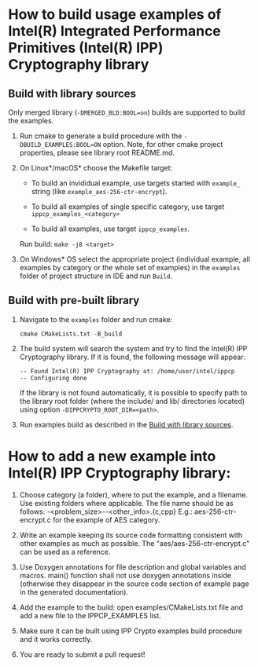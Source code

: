 # How to build usage examples of Intel(R) Integrated Performance Primitives (Intel(R) IPP) Cryptography library

## Build with library sources

Only merged library (`-DMERGED_BLD:BOOL=on`) builds are supported to build the examples.

1. Run cmake to generate a build procedure with the `-DBUILD_EXAMPLES:BOOL=ON` option.
   Note, for other cmake project properties, please see library root README.md.

2. On Linux*/macOS* choose the Makefile target:

   - To build an invididual example, use targets started with `example_` string (like `example_aes-256-ctr-encrypt`).

   - To build all examples of single specific category, use target `ippcp_examples_<category>`

   - To build all examples, use target `ippcp_examples`.

   Run build: `make -j8 <target>`

3. On Windows* OS select the appropriate project (individual example, all
   examples by category or the whole set of examples) in the `examples` folder of
   project structure in IDE and run `Build`.

## Build with pre-built library

1. Navigate to the `examples` folder and run cmake:

    `cmake CMakeLists.txt -B_build`

2. The build system will search the system and try to find the Intel(R) IPP Cryptography library.
   If it is found, the following message will appear:

   ```
   -- Found Intel(R) IPP Cryptography at: /home/user/intel/ippcp
   -- Configuring done
   ```

   If the library is not found automatically, it is possible to specify path to the library root folder
   (where the include/ and lib/ directories located) using option `-DIPPCRYPTO_ROOT_DIR=<path>`.

3. Run examples build as described in the [Build with library sources](#build-with-library-sources).


# How to add a new example into Intel(R) IPP Cryptography library:

1. Choose category (a folder), where to put the example, and a filename. Use
   existing folders where applicable.  The file name should be as follows:
   <category>-<problem_size>-<mode>-<other_info>.{c,cpp}
   E.g.: aes-256-ctr-encrypt.c for the example of AES category.

2. Write an example keeping its source code formatting consistent with other
   examples as much as possible.  The "aes/aes-256-ctr-encrypt.c" can be used
   as a reference.

3. Use Doxygen annotations for file description and global variables and
   macros.  main() function shall not use doxygen annotations inside (otherwise
   they disappear in the source code section of example page in the generated
   documentation).

4. Add the example to the build: open examples/CMakeLists.txt file and add a
   new file to the IPPCP_EXAMPLES list.

5. Make sure it can be built using IPP Crypto examples build procedure and it
   works correctly.

6. You are ready to submit a pull request!
